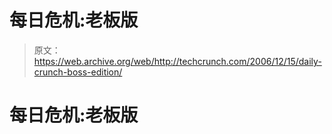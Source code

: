 # 每日危机:老板版

> 原文：<https://web.archive.org/web/http://techcrunch.com/2006/12/15/daily-crunch-boss-edition/>

# 每日危机:老板版